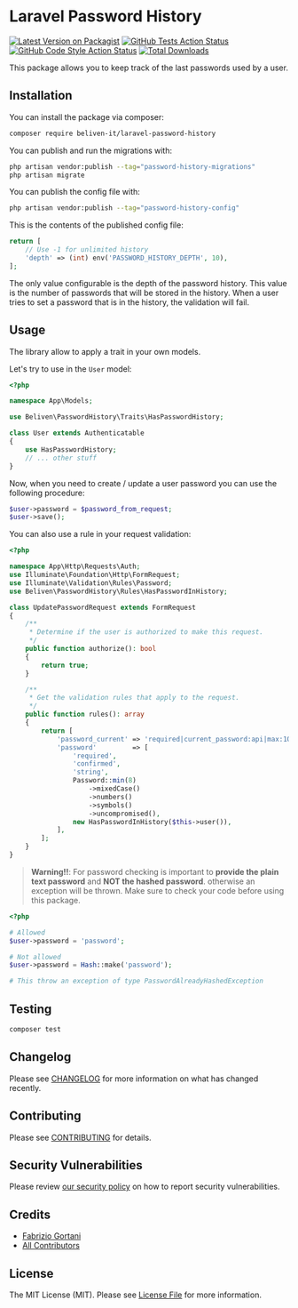 # Laravel Password History

[![Latest Version on Packagist](https://img.shields.io/packagist/v/beliven-it/laravel-password-history.svg?style=flat-square)](https://packagist.org/packages/beliven-it/laravel-password-history)
[![GitHub Tests Action Status](https://img.shields.io/github/actions/workflow/status/beliven-it/laravel-password-history/run-tests.yml?branch=main&label=tests&style=flat-square)](https://github.com/beliven-it/laravel-password-history/actions?query=workflow%3Arun-tests+branch%3Amain)
[![GitHub Code Style Action Status](https://img.shields.io/github/actions/workflow/status/beliven-it/laravel-password-history/fix-php-code-style-issues.yml?branch=main&label=code%20style&style=flat-square)](https://github.com/beliven-it/laravel-password-history/actions?query=workflow%3A"Fix+PHP+code+style+issues"+branch%3Amain)
[![Total Downloads](https://img.shields.io/packagist/dt/beliven-it/laravel-password-history.svg?style=flat-square)](https://packagist.org/packages/beliven-it/laravel-password-history)

This package allows you to keep track of the last passwords used by a user.

## Installation

You can install the package via composer:

```bash
composer require beliven-it/laravel-password-history
```

You can publish and run the migrations with:

```bash
php artisan vendor:publish --tag="password-history-migrations"
php artisan migrate
```

You can publish the config file with:

```bash
php artisan vendor:publish --tag="password-history-config"
```

This is the contents of the published config file:

```php
return [
    // Use -1 for unlimited history
    'depth' => (int) env('PASSWORD_HISTORY_DEPTH', 10),
];
```

The only value configurable is the depth of the password history. This value is the number of passwords that will be stored in the history. When a user tries to set a password that is in the history, the validation will fail.

## Usage

The library allow to apply a trait in your own models.

Let's try to use in the `User` model:

```php
<?php

namespace App\Models;

use Beliven\PasswordHistory\Traits\HasPasswordHistory;

class User extends Authenticatable
{
    use HasPasswordHistory;
    // ... other stuff
}
```

Now, when you need to create / update a user password you can use the following procedure:

```php
$user->password = $password_from_request;
$user->save();
```

You can also use a rule in your request validation:

```php
<?php

namespace App\Http\Requests\Auth;
use Illuminate\Foundation\Http\FormRequest;
use Illuminate\Validation\Rules\Password;
use Beliven\PasswordHistory\Rules\HasPasswordInHistory;

class UpdatePasswordRequest extends FormRequest
{
    /**
     * Determine if the user is authorized to make this request.
     */
    public function authorize(): bool
    {
        return true;
    }

    /**
     * Get the validation rules that apply to the request.
     */
    public function rules(): array
    {
        return [
            'password_current' => 'required|current_password:api|max:100',
            'password'         => [
                'required',
                'confirmed',
                'string',
                Password::min(8)
                    ->mixedCase()
                    ->numbers()
                    ->symbols()
                    ->uncompromised(),
                new HasPasswordInHistory($this->user()),
            ],
        ];
    }
}
```

> **Warning!!**:
> For password checking is important to **provide the plain text password** and **NOT the hashed password**.
> otherwise an exception will be thrown. 
> Make sure to check your code before using this package.

```php
<?php

# Allowed
$user->password = 'password';

# Not allowed
$user->password = Hash::make('password');

# This throw an exception of type PasswordAlreadyHashedException
```

## Testing

```bash
composer test
```

## Changelog

Please see [CHANGELOG](CHANGELOG.md) for more information on what has changed recently.

## Contributing

Please see [CONTRIBUTING](CONTRIBUTING.md) for details.

## Security Vulnerabilities

Please review [our security policy](../../security/policy) on how to report security vulnerabilities.

## Credits

- [Fabrizio Gortani](https://github.com/beliven-it)
- [All Contributors](../../contributors)

## License

The MIT License (MIT). Please see [License File](LICENSE.md) for more information.
